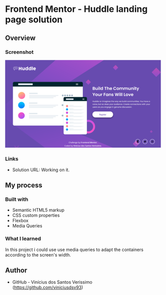 # Frontend Mentor - Huddle landing page solution

## Overview

### Screenshot

![](./screenshot.png)

### Links

- Solution URL: Working on it.

## My process

### Built with

- Semantic HTML5 markup
- CSS custom properties
- Flexbox
- Media Queries

### What I learned

In this project i could use use media queries to adapt the containers according to the screen's width.

## Author

- GitHub - Vinícius dos Santos Verissimo (https://github.com/viniciusdsv93)
